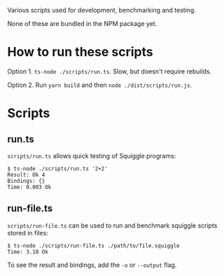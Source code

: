Various scripts used for development, benchmarking and testing.

None of these are bundled in the NPM package yet.

# How to run these scripts

Option 1. `ts-node ./scripts/run.ts`. Slow, but doesn't require rebuilds.

Option 2. Run `yarn build` and then `node ./dist/scripts/run.js`.

# Scripts

## run.ts

`scripts/run.ts` allows quick testing of Squiggle programs:

```
$ ts-node ./scripts/run.ts '2+2'
Result: Ok 4
Bindings: {}
Time: 0.003 Ok
```

## run-file.ts

`scripts/run-file.ts` can be used to run and benchmark squiggle scripts stored in files:

```
$ ts-node ./scripts/run-file.ts ./path/to/file.squiggle
Time: 3.18 Ok
```

To see the result and bindings, add the `-o` or `--output` flag.
